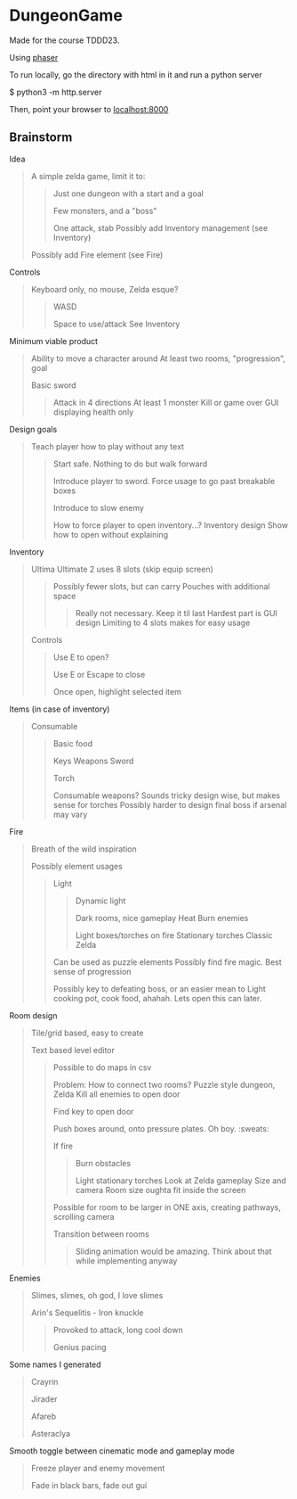 # DungeonGame

Made for the course TDDD23.

Using [phaser](http://phaser.io/)

To run locally, go the directory with html in it and run a python server

  $ python3 -m http.server

Then, point your browser to [localhost:8000](http://localhost:8000)


## Brainstorm

Idea
> A simple zelda game, limit it to:
>> Just one dungeon with a start and a goal
>> 
>> Few monsters, and a "boss"
>> 
>> One attack, stab
> Possibly add Inventory management (see Inventory)
> 
> Possibly add Fire element (see Fire)

Controls
> Keyboard only, no mouse, Zelda esque?
>> WASD
>> 
>> Space to use/attack
> See Inventory

Minimum viable product
> Ability to move a character around
> At least two rooms, "progression", goal
> 
> Basic sword
>> Attack in 4 directions
> At least 1 monster
>> Kill or game over
> GUI displaying health only

Design goals
> Teach player how to play without any text
>> Start safe. Nothing to do but walk forward
>> 
>> Introduce player to sword. Force usage to go past breakable boxes
>> 
>> Introduce to slow enemy
>> 
>> How to force player to open inventory...?
> Inventory design
>> Show how to open without explaining

Inventory
> Ultima Ultimate 2 uses 8 slots (skip equip screen)
>> Possibly fewer slots, but can carry Pouches with additional space
>>> Really not necessary. Keep it til last
>> Hardest part is GUI design
> Limiting to 4 slots makes for easy usage
> 
> Controls
>> Use E to open?
>> 
>> Use E or Escape to close
>> 
>> Once open, highlight selected item

Items (in case of inventory)
> Consumable
>> Basic food
>> 
>> Keys
> Weapons
>> Sword
>> 
>> Torch
>> 
>> Consumable weapons? Sounds tricky design wise, but makes sense for torches
> Possibly harder to design final boss if arsenal may vary

Fire
> Breath of the wild inspiration
> 
> Possibly element usages
>> Light
>>> Dynamic light
>>> 
>>> Dark rooms, nice gameplay
>> Heat
>>> Burn enemies
>>> 
>>> Light boxes/torches on fire
> Stationary torches
>> Classic Zelda
>> 
>> Can be used as puzzle elements
> Possibly find fire magic.
>> Best sense of progression
>> 
>> Possibly key to defeating boss, or an easier mean to
> Light cooking pot, cook food, ahahah. Lets open this can later.

Room design
> Tile/grid based, easy to create
> 
> Text based level editor
>> Possible to do maps in csv
>> 
>> Problem: How to connect two rooms?
> Puzzle style dungeon, Zelda
>> Kill all enemies to open door
>> 
>> Find key to open door
>> 
>> Push boxes around, onto pressure plates. Oh boy. :sweats:
>> 
>> If fire
>>> Burn obstacles
>>> 
>>> Light stationary torches
>> Look at Zelda gameplay
> Size and camera
>> Room size oughta fit inside the screen
>> 
>> Possible for room to be larger in ONE axis, creating pathways, scrolling camera
>> 
>> Transition between rooms
>>> Sliding animation would be amazing. Think about that while implementing anyway

Enemies
> Slimes, slimes, oh god, I love slimes
> 
> Arin's Sequelitis - Iron knuckle
>> Provoked to attack, long cool down
>> 
>> Genius pacing

Some names I generated
> Crayrin
> 
> Jirader
> 
> Afareb
> 
> Asteraclya

Smooth toggle between cinematic mode and gameplay mode
> Freeze player and enemy movement
> 
> Fade in black bars, fade out gui

